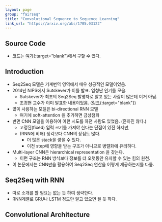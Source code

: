 ```yaml
---
layout: page
group: "fairseq"
title: "Convolutional Sequence to Sequence Learning"
link_url: "https://arxiv.org/abs/1705.03122"
---
```


## Source Code

- 코드는 [여기](https://github.com/facebookresearch/fairseq){:target="blank"}에서 구할 수 있다.

## Introduction

- Seq2Seq 모델은 기계번역 영역에서 매우 성공적인 모델이었음.
- 2014년 NIPS에서 Sutskever가 이를 발표. 엄청난 인기를 모음.
    - Sutskever가 최초의 Seq2Seq 발명자로 알고 있는 사람이 많은데 이거 아님.
    - 조경현 교수가 이미 발표한 내용이었음. ([링크](https://arxiv.org/abs/1406.1078){:target="blank"})
- 많이 사용하는 모델은 bi-directional RNN 모델
    - 여기에 soft-attention 을 추가하면 금상첨화
- 반면 CNN 모델을 이용하여 이런 시도를 하던 사람도 있었음. (흔하진 않다.)
    - 고정된(fixed) 입력 크기를 가져야 한다는 단점이 있진 하지만,
    - (RNN에 비해) 생각보다 CNN의 장점도 많다.
        - 더 많은 stack을 쌓을 수 있다.
        - 이전 step에 영향을 받는 구조가 아니므로 병렬화에 유리하다.
- Multi-layer CNN은 hierarchical representation 을 갖는다.
    - 이런 구조는 RNN 방식보다 정보를 더 오랫동안 유지할 수 있는 힘의 원천.
- 이 논문에서는 CNN만을 활용하여 Seq2Seq 연산을 어떻게 제공하는지를 다룸.

## Seq2Seq with RNN

- 따로 소개를 할 필요는 없는 듯 하여 생략한다.
- RNN계열로 GRU나 LSTM 정도만 알고 있으면 될 듯 하다.

## Convolutional Architecture


